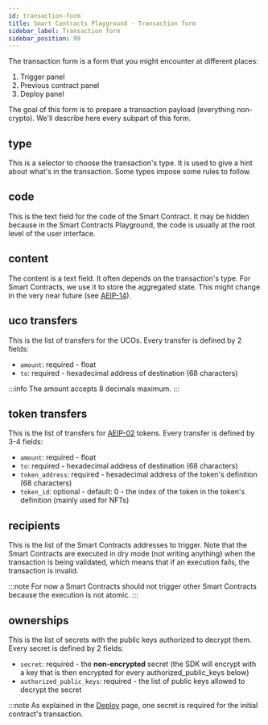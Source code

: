 ```yaml
---
id: transaction-form
title: Smart Contracts Playground - Transaction form
sidebar_label: Transaction form
sidebar_position: 99
---
```


The transaction form is a form that you might encounter at different places:

1. Trigger panel
1. Previous contract panel
1. Deploy panel

The goal of this form is to prepare a transaction payload (everything non-crypto).
We'll describe here every subpart of this form.

## type
This is a selector to choose the transaction's type. It is used to give a hint about what's in the transaction. Some types impose some rules to follow.

## code
This is the text field for the code of the Smart Contract. It may be hidden because in the Smart Contracts Playground, the code is usually at the root level of the user interface.

## content
The content is a text field. It often depends on the transaction's type.
For Smart Contracts, we use it to store the aggregated state. This might change in the very near future (see [AEIP-14](https://github.com/archethic-foundation/aeip/blob/main/AEIP-14.md)).

## uco transfers
This is the list of transfers for the UCOs. Every transfer is defined by 2 fields:

- `amount`: required - float
- `to`: required - hexadecimal address of destination (68 characters)

:::info
The amount accepts 8 decimals maximum.
:::

## token transfers
This is the list of transfers for [AEIP-02](https://github.com/archethic-foundation/aeip/blob/main/AEIP-02.md) tokens. Every transfer is defined by 3-4 fields:

- `amount`: required - float
- `to`: required - hexadecimal address of destination (68 characters)
- `token_address`: required - hexadecimal address of the token's definition (68 characters)
- `token_id`: optional - default: 0 - the index of the token in the token's definition (mainly used for NFTs)

## recipients
This is the list of the Smart Contracts addresses to trigger. Note that the Smart Contracts are executed in dry mode (not writing anything) when the transaction is being validated, which means that if an execution fails, the transaction is invalid.

:::note
For now a Smart Contracts should not trigger other Smart Contracts because the execution is not atomic.
:::

## ownerships
This is the list of secrets with the public keys authorized to decrypt them.
Every secret is defined by 2 fields: 

- `secret`: required - the **non-encrypted** secret  (the SDK will encrypt with a key that is then encrypted for every authorized_public_keys below)
- `authorized_public_keys`: required - the list of public keys allowed to decrypt the secret

:::note
As explained in the [Deploy](/build/smart-contracts/playground/deploy) page, one secret is required for the initial contract's transaction.
